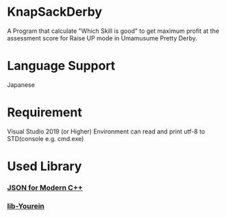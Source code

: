 # KnapSackDerby
A Program that calculate "Which Skill is good" to get maximum profit at the assessment score for Raise UP mode in Umamusume Pretty Derby.

# Language Support
Japanese

# Requirement
Visual Studio 2019 (or Higher)
Environment can read and print utf-8 to STD(console e.g. cmd.exe)

# Used Library

[<H3>JSON for Modern C++</H3>](https://github.com/nlohmann/json)

[<H3>lib-Yourein</H3>](https://github.com/Yourein/lib-Yourein)
